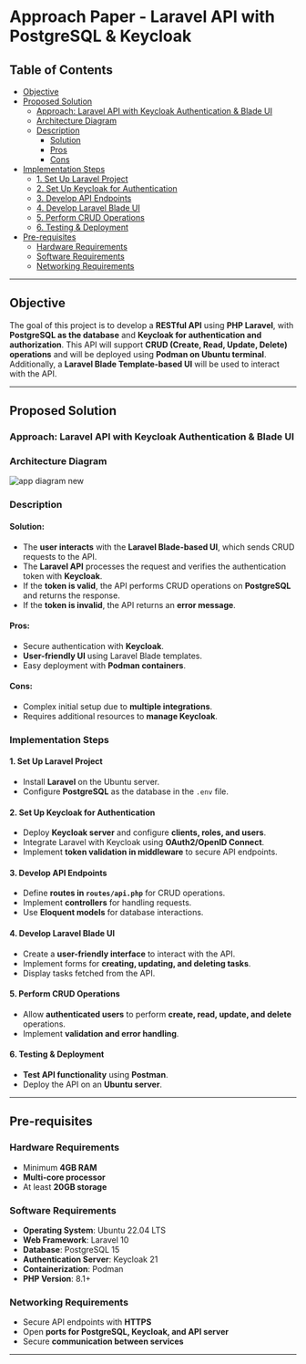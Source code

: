 # Approach Paper - Laravel API with PostgreSQL & Keycloak

## **Table of Contents**
- [Objective](#objective)
- [Proposed Solution](#proposed-solution)
  - [Approach: Laravel API with Keycloak Authentication & Blade UI](#approach-laravel-api-with-keycloak-authentication--blade-ui)
  - [Architecture Diagram](#architecture-diagram)
  - [Description](#description)
    - [Solution](#solution)
    - [Pros](#pros)
    - [Cons](#cons)
- [Implementation Steps](#implementation-steps)
  - [1. Set Up Laravel Project](#1-set-up-laravel-project)
  - [2. Set Up Keycloak for Authentication](#2-set-up-keycloak-for-authentication)
  - [3. Develop API Endpoints](#3-develop-api-endpoints)
  - [4. Develop Laravel Blade UI](#4-develop-laravel-blade-ui)
  - [5. Perform CRUD Operations](#5-perform-crud-operations)
  - [6. Testing & Deployment](#6-testing--deployment)
- [Pre-requisites](#pre-requisites)
  - [Hardware Requirements](#hardware-requirements)
  - [Software Requirements](#software-requirements)
  - [Networking Requirements](#networking-requirements)

---

## **Objective**
The goal of this project is to develop a **RESTful API** using **PHP Laravel**, with **PostgreSQL as the database** and **Keycloak for authentication and authorization**. This API will support **CRUD (Create, Read, Update, Delete) operations** and will be deployed using **Podman on Ubuntu terminal**. Additionally, a **Laravel Blade Template-based UI** will be used to interact with the API.

---

## **Proposed Solution**

### **Approach: Laravel API with Keycloak Authentication & Blade UI**

### **Architecture Diagram**
![app diagram new](https://github.com/user-attachments/assets/3422ad6c-b12d-4c3c-9cee-94c24f94b422)



### **Description**
#### **Solution:**
- The **user interacts** with the **Laravel Blade-based UI**, which sends CRUD requests to the API.
- The **Laravel API** processes the request and verifies the authentication token with **Keycloak**.
- If the **token is valid**, the API performs CRUD operations on **PostgreSQL** and returns the response.
- If the **token is invalid**, the API returns an **error message**.

#### **Pros:**
- Secure authentication with **Keycloak**.
- **User-friendly UI** using Laravel Blade templates.
- Easy deployment with **Podman containers**.

#### **Cons:**
- Complex initial setup due to **multiple integrations**.
- Requires additional resources to **manage Keycloak**.

### **Implementation Steps**
#### **1. Set Up Laravel Project**
- Install **Laravel** on the Ubuntu server.
- Configure **PostgreSQL** as the database in the `.env` file.

#### **2. Set Up Keycloak for Authentication**
- Deploy **Keycloak server** and configure **clients, roles, and users**.
- Integrate Laravel with Keycloak using **OAuth2/OpenID Connect**.
- Implement **token validation in middleware** to secure API endpoints.

#### **3. Develop API Endpoints**
- Define **routes in `routes/api.php`** for CRUD operations.
- Implement **controllers** for handling requests.
- Use **Eloquent models** for database interactions.

#### **4. Develop Laravel Blade UI**
- Create a **user-friendly interface** to interact with the API.
- Implement forms for **creating, updating, and deleting tasks**.
- Display tasks fetched from the API.

#### **5. Perform CRUD Operations**
- Allow **authenticated users** to perform **create, read, update, and delete** operations.
- Implement **validation and error handling**.

#### **6. Testing & Deployment**
- **Test API functionality** using **Postman**.
- Deploy the API on an **Ubuntu server**.

---

## **Pre-requisites**
### **Hardware Requirements**
- Minimum **4GB RAM**
- **Multi-core processor**
- At least **20GB storage**

### **Software Requirements**
- **Operating System**: Ubuntu 22.04 LTS
- **Web Framework**: Laravel 10
- **Database**: PostgreSQL 15
- **Authentication Server**: Keycloak 21
- **Containerization**: Podman
- **PHP Version**: 8.1+

### **Networking Requirements**
- Secure API endpoints with **HTTPS**
- Open **ports for PostgreSQL, Keycloak, and API server**
- Secure **communication between services**


---


